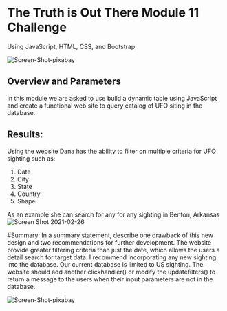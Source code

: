 # The Truth is Out There Module 11 Challenge
Using JavaScript, HTML, CSS, and Bootstrap

![Screen-Shot-pixabay](XXX)

## Overview and Parameters
In this module we are asked to use build a dynamic table using JavaScript and create a functional web site to query catalog of UFO siting in the database.

## Results:
Using the website Dana has the ability to filter on multiple criteria for UFO sighting such as:
1. Date
2. City
3. State
4. Country
5. Shape

As an example she can search for any for any sighting in Benton, Arkansas  
![Screen Shot 2021-02-26](XXX)

#Summary:
In a summary statement, describe one drawback of this new design and two recommendations for further development.
The website provide greater filtering criteria than just the date, which allows the users a detail search for target data. I recommend incorporating any new sighting into the database. Our current database is limited to US sighting. The website should add another clickhandler() or modify the updatefilters() to return a message to the users when their input parameters are not in the database.


![Screen-Shot-pixabay](XXX)
